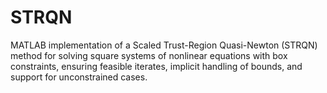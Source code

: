 # STRQN
MATLAB implementation of a Scaled Trust-Region Quasi-Newton (STRQN) method for solving square systems of nonlinear equations with box constraints, ensuring feasible iterates, implicit handling of bounds, and support for unconstrained cases.
